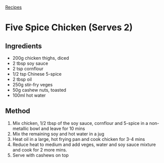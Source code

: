 [Recipes](.)  
# Five Spice Chicken (Serves 2)
## Ingredients
- 200g chicken thighs, diced
- 2 tbsp soy sauce
- 2 tsp cornflour
- 1/2 tsp Chinese 5-spice
- 2 tbsp oil
- 250g stir-fry veges
- 50g cashew nuts, toasted
- 100ml hot water
  
## Method
1. Mix chicken, 1/2 tbsp of the soy sauce, cornflour and 5-spice in a non-metallic bowl and leave for 10 mins
1. Mix the remaining soy and hot water in a jug
1. Heat oil in a large, hot frying pan and cook chicken for 3-4 mins
1. Reduce heat to medium and add veges, water and soy sauce mixture and cook for 2 more mins.
1. Serve with cashews on top
